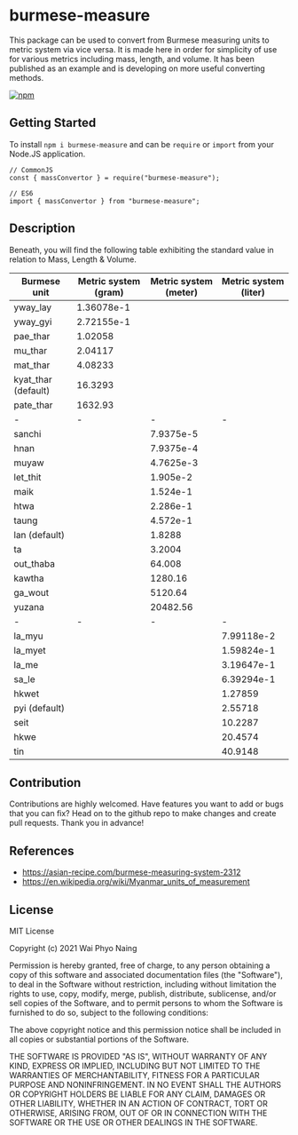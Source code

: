 # burmese-measure

This package can be used to convert from Burmese measuring units to metric system via vice versa.
It is made here in order for simplicity of use for various metrics including mass, length, and volume. It has been published as an example and is developing on more useful converting methods.

<p>
   <a href="https://github.com/waiphyo285/burmese-measure/blob/main/LICENSE"><img alt="npm" src="https://img.shields.io/badge/license-MIT-blue?style=flat"></a>
</p>

## Getting Started

To install `npm i burmese-measure` and can be `require` or `import` from your Node.JS application.

```
// CommonJS
const { massConvertor } = require("burmese-measure");
```

```
// ES6
import { massConvertor } from "burmese-measure";
```

## Description

Beneath, you will find the following table exhibiting the standard value in relation to Mass, Length & Volume.

| Burmese unit        | Metric system (gram) | Metric system (meter) | Metric system (liter) |
| ------------------- | -------------------- | --------------------- | --------------------- |
| yway_lay            | 1.36078e-1           |                       |
| yway_gyi            | 2.72155e-1           |                       |                       |
| pae_thar            | 1.02058              |                       |                       |
| mu_thar             | 2.04117              |                       |                       |
| mat_thar            | 4.08233              |                       |                       |
| kyat_thar (default) | 16.3293              |                       |                       |
| pate_thar           | 1632.93              |                       |                       |
| -                   | -                    | -                     | -                     |
| sanchi              |                      | 7.9375e-5             |                       |
| hnan                |                      | 7.9375e-4             |                       |
| muyaw               |                      | 4.7625e-3             |                       |
| let_thit            |                      | 1.905e-2              |                       |
| maik                |                      | 1.524e-1              |                       |
| htwa                |                      | 2.286e-1              |                       |
| taung               |                      | 4.572e-1              |                       |
| lan (default)       |                      | 1.8288                |                       |
| ta                  |                      | 3.2004                |                       |
| out_thaba           |                      | 64.008                |                       |
| kawtha              |                      | 1280.16               |                       |
| ga_wout             |                      | 5120.64               |                       |
| yuzana              |                      | 20482.56              |                       |
| -                   | -                    | -                     | -                     |
| la_myu              |                      |                       | 7.99118e-2            |
| la_myet             |                      |                       | 1.59824e-1            |
| la_me               |                      |                       | 3.19647e-1            |
| sa_le               |                      |                       | 6.39294e-1            |
| hkwet               |                      |                       | 1.27859               |
| pyi (default)       |                      |                       | 2.55718               |
| seit                |                      |                       | 10.2287               |
| hkwe                |                      |                       | 20.4574               |
| tin                 |                      |                       | 40.9148               |

## Contribution

Contributions are highly welcomed. Have features you want to add or bugs that you can fix? Head on to the github repo to make changes and create pull requests. Thank you in advance!

## References

- https://asian-recipe.com/burmese-measuring-system-2312
- https://en.wikipedia.org/wiki/Myanmar_units_of_measurement

## License

MIT License

Copyright (c) 2021 Wai Phyo Naing

Permission is hereby granted, free of charge, to any person obtaining a copy
of this software and associated documentation files (the "Software"), to deal
in the Software without restriction, including without limitation the rights
to use, copy, modify, merge, publish, distribute, sublicense, and/or sell
copies of the Software, and to permit persons to whom the Software is
furnished to do so, subject to the following conditions:

The above copyright notice and this permission notice shall be included in all
copies or substantial portions of the Software.

THE SOFTWARE IS PROVIDED "AS IS", WITHOUT WARRANTY OF ANY KIND, EXPRESS OR
IMPLIED, INCLUDING BUT NOT LIMITED TO THE WARRANTIES OF MERCHANTABILITY,
FITNESS FOR A PARTICULAR PURPOSE AND NONINFRINGEMENT. IN NO EVENT SHALL THE
AUTHORS OR COPYRIGHT HOLDERS BE LIABLE FOR ANY CLAIM, DAMAGES OR OTHER
LIABILITY, WHETHER IN AN ACTION OF CONTRACT, TORT OR OTHERWISE, ARISING FROM,
OUT OF OR IN CONNECTION WITH THE SOFTWARE OR THE USE OR OTHER DEALINGS IN THE
SOFTWARE.
